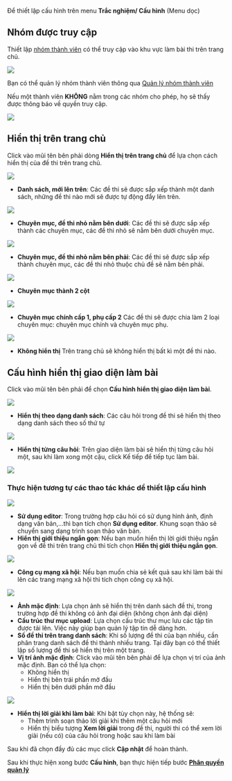Để thiết lập cấu hình trên menu **Trắc nghiệm/ Cấu hình** (Menu dọc)

## Nhóm được truy cập
 
Thiết lập [nhóm thành viên](/system/#quan-ly-nhom-thanh-vien) có thể truy cập vào khu vực làm bài thi trên trang chủ.

![](./images/test/cau-hinh-1.png)

Bạn có thể quản lý nhóm thành viên thông qua [Quản lý nhóm thành viên](/system/#quan-ly-nhom-thanh-vien)

Nếu một thành viên **KHÔNG** nằm trong các nhóm cho phép, họ sẽ thấy được thông báo về quyền truy cập.

![](./images/test/cau-hinh-15.png)

## Hiển thị trên trang chủ

Click vào mũi tên bên phải dòng **Hiển thị trên trang chủ** để lựa chọn cách hiển thị của đề thi trên trang chủ. 

![](./images/test/cau-hinh-2.png)

- **Danh sách, mới lên trên**: Các đề thi sẽ được sắp xếp thành một danh sách, những đề thi nào mới sẽ được tự động đẩy lên trên. 

![](./images/test/cau-hinh-3.png)

- **Chuyên mục, đề thi nhỏ nằm bên dưới**: Các đề thi sẽ được sắp xếp thành các chuyên mục, các đề thi nhỏ sẽ nằm bên dưới chuyên mục. 

![](./images/test/cau-hinh-4.png)

- **Chuyên mục, đề thi nhỏ nằm bên phải**: Các đề thi sẽ được sắp xếp thành chuyên mục, các đề thi nhỏ thuộc chủ đề sẽ nằm bên phải. 

![](./images/test/cau-hinh-5.png)

- **Chuyên mục thành 2 cột**

![](./images/test/cau-hinh-6.png)

- **Chuyên mục chính cấp 1, phụ cấp 2** Các đề thi sẽ được chia làm 2 loại chuyên mục: chuyên mục chính và chuyên mục phụ. 

![](./images/test/cau-hinh-7.png)

- **Không hiển thị** Trên trang chủ sẽ không hiển thị bất kì một đề thi nào. 

## Cấu hình hiển thị giao diện làm bài

Click vào mũi tên bên phải để chọn **Cấu hình hiển thị giao diện làm bài**. 

![](./images/test/cau-hinh-8.png)

- **Hiển thị theo dạng danh sách**: Các câu hỏi trong đề thi sẽ hiển thị theo dạng danh sách theo số thứ tự

![](./images/test/cau-hinh-9.png)

- **Hiển thị từng câu hỏi**: Trên giao diện làm bài sẽ hiển thị từng câu hỏi một, sau khi làm xong một cậu, click Kế tiếp để tiếp tục làm bài. 

![](./images/test/cau-hinh-19.png)

### Thực hiện tương tự các thao tác khác dể thiết lập cấu hình 

![](./images/test/cau-hinh-11.png)

- **Sử dụng editor**: Trong trường hợp câu hỏi có sử dụng hình ảnh, định dạng văn bản,...thì bạn tích chọn **Sử dụng editor**. Khung soạn thảo sẽ chuyển sang dạng trình soạn thảo văn bản. 
- **Hiển thị giới thiệu ngắn gọn**: Nếu bạn muốn hiển thị lời giới thiệu ngắn gọn về đề thi trên trang chủ thì tích chọn **Hiển thị giới thiệu ngắn gọn**. 

![](./images/test/cau-hinh-12.png)

- **Công cụ mạng xã hội**: Nếu bạn muốn chia sẻ kết quả sau khi làm bài thi lên các trang mạng xã hội thì tích chọn công cụ xã hội. 

![](./images/test/cau-hinh-13.png)

- **Ảnh mặc định**: Lựa chọn ảnh sẽ hiển thị trên danh sách đề thi, trong trường hợp đề thi không có ảnh đại diện (không chọn ảnh đại diện)
- **Cấu trúc thư mục upload**: Lựa chọn cấu trúc thư mục lưu các tập tin được tải lên. Việc này giúp bạn quản lý tập tin dễ dàng hơn.
- **Số đề thi trên trang danh sách**: Khi số lượng đề thi của bạn nhiều, cần phân trang danh sách đề thi thành nhiều trang. Tại đây bạn có thể thiết lập số lượng đề thi sẽ hiển thị trên một trang.
- **Vị trí ảnh mặc định**: Click vào mũi tên bên phải để lựa chọn vị trí của ảnh mặc định. Bạn có thể lựa chọn: 
	- Không hiển thị
	- Hiển thị bên trái phần mở đầu 
	- Hiển thị bên dưới phần mở đầu 

![](./images/test/cau-hinh-20.png)

- **Hiển thị lời giải khi làm bài**: Khi bật tùy chọn này, hệ thống sẽ:
	- Thêm trình soạn thảo lời giải khi thêm một câu hỏi mới
	- Hiển thị biểu tượng **Xem lời giải** trong đề thi, người thi có thể xem lời giải (nếu có) của câu hỏi trong hoặc sau khi làm bài

Sau khi đã chọn đầy đủ các mục click **Cập nhật** để hoàn thành. 

Sau khi thực hiện xong bước **Cấu hình**, bạn thực hiện tiếp bước   [**Phân quyền quản lý**](/phan-quyen-quan-ly/)